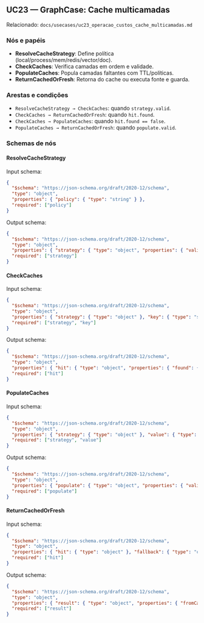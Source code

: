 ## UC23 — GraphCase: Cache multicamadas

Relacionado: `docs/usecases/uc23_operacao_custos_cache_multicamadas.md`

### Nós e papéis
- **ResolveCacheStrategy**: Define política (local/process/mem/redis/vector/doc).
- **CheckCaches**: Verifica camadas em ordem e validade.
- **PopulateCaches**: Popula camadas faltantes com TTL/políticas.
- **ReturnCachedOrFresh**: Retorna do cache ou executa fonte e guarda.

### Arestas e condições
- `ResolveCacheStrategy → CheckCaches`: quando `strategy.valid`.
- `CheckCaches → ReturnCachedOrFresh`: quando `hit.found`.
- `CheckCaches → PopulateCaches`: quando `hit.found == false`.
- `PopulateCaches → ReturnCachedOrFresh`: quando `populate.valid`.

### Schemas de nós

#### ResolveCacheStrategy
Input schema:
```json
{
  "$schema": "https://json-schema.org/draft/2020-12/schema",
  "type": "object",
  "properties": { "policy": { "type": "string" } },
  "required": ["policy"]
}
```
Output schema:
```json
{
  "$schema": "https://json-schema.org/draft/2020-12/schema",
  "type": "object",
  "properties": { "strategy": { "type": "object", "properties": { "valid": { "type": "boolean" } }, "required": ["valid"] } },
  "required": ["strategy"]
}
```

#### CheckCaches
Input schema:
```json
{
  "$schema": "https://json-schema.org/draft/2020-12/schema",
  "type": "object",
  "properties": { "strategy": { "type": "object" }, "key": { "type": "string" } },
  "required": ["strategy", "key"]
}
```
Output schema:
```json
{
  "$schema": "https://json-schema.org/draft/2020-12/schema",
  "type": "object",
  "properties": { "hit": { "type": "object", "properties": { "found": { "type": "boolean" } }, "required": ["found"] } },
  "required": ["hit"]
}
```

#### PopulateCaches
Input schema:
```json
{
  "$schema": "https://json-schema.org/draft/2020-12/schema",
  "type": "object",
  "properties": { "strategy": { "type": "object" }, "value": { "type": "object" } },
  "required": ["strategy", "value"]
}
```
Output schema:
```json
{
  "$schema": "https://json-schema.org/draft/2020-12/schema",
  "type": "object",
  "properties": { "populate": { "type": "object", "properties": { "valid": { "type": "boolean" } }, "required": ["valid"] } },
  "required": ["populate"]
}
```

#### ReturnCachedOrFresh
Input schema:
```json
{
  "$schema": "https://json-schema.org/draft/2020-12/schema",
  "type": "object",
  "properties": { "hit": { "type": "object" }, "fallback": { "type": "object" } },
  "required": ["hit"]
}
```
Output schema:
```json
{
  "$schema": "https://json-schema.org/draft/2020-12/schema",
  "type": "object",
  "properties": { "result": { "type": "object", "properties": { "fromCache": { "type": "boolean" } }, "required": ["fromCache"] } },
  "required": ["result"]
}
```


